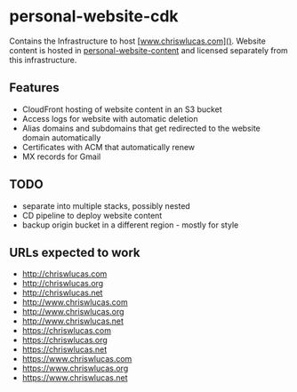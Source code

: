 # personal-website-cdk

Contains the Infrastructure to host [www.chriswlucas.com](). Website content is hosted in [personal-website-content](https://github.com/cwlucas41/personal-website-content) and licensed separately from this infrastructure.

## Features
* CloudFront hosting of website content in an S3 bucket
* Access logs for website with automatic deletion
* Alias domains and subdomains that get redirected to the website domain automatically
* Certificates with ACM that automatically renew
* MX records for Gmail

## TODO
* separate into multiple stacks, possibly nested
* CD pipeline to deploy website content
* backup origin bucket in a different region - mostly for style

## URLs expected to work
* http://chriswlucas.com
* http://chriswlucas.org
* http://chriswlucas.net
* http://www.chriswlucas.com
* http://www.chriswlucas.org
* http://www.chriswlucas.net
* https://chriswlucas.com
* https://chriswlucas.org
* https://chriswlucas.net
* https://www.chriswlucas.com
* https://www.chriswlucas.org
* https://www.chriswlucas.net
